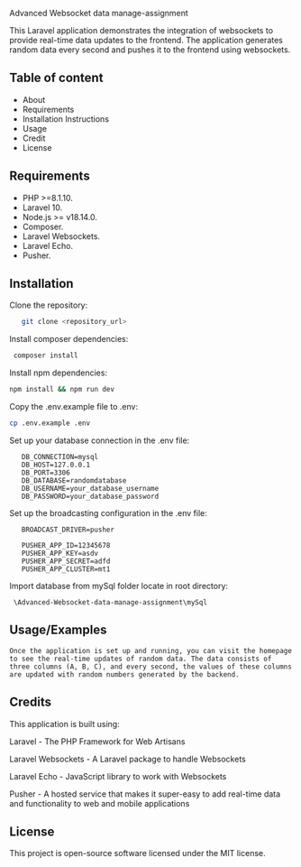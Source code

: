 
Advanced Websocket data manage-assignment

This Laravel application demonstrates the integration of websockets to provide real-time data updates to the frontend. The application generates random data every second and pushes it to the frontend using websockets.


## Table of content

- About
- Requirements
- Installation Instructions
- Usage
- Credit
- License

## Requirements

- PHP >=8.1.10.
- Laravel 10.
- Node.js >= v18.14.0.
- Composer.
- Laravel Websockets.
- Laravel Echo.
- Pusher.

## Installation

 Clone the repository:
```bash
   git clone <repository_url>
```
 Install composer dependencies:
 ```bash
  composer install
```
 Install npm dependencies:
 ```bash
 npm install && npm run dev
```
 Copy the .env.example file to .env:
 ```bash
cp .env.example .env
```
 Set up your database connection in the .env file:
 ```
    DB_CONNECTION=mysql
    DB_HOST=127.0.0.1
    DB_PORT=3306
    DB_DATABASE=randomdatabase
    DB_USERNAME=your_database_username
    DB_PASSWORD=your_database_password
```
 Set up the broadcasting configuration in the .env file:
 ```
    BROADCAST_DRIVER=pusher

    PUSHER_APP_ID=12345678
    PUSHER_APP_KEY=asdv
    PUSHER_APP_SECRET=adfd
    PUSHER_APP_CLUSTER=mt1
```

Import database from mySql folder locate in root directory:
```
 \Advanced-Websocket-data-manage-assignment\mySql
```
## Usage/Examples

```
Once the application is set up and running, you can visit the homepage to see the real-time updates of random data. The data consists of three columns (A, B, C), and every second, the values of these columns are updated with random numbers generated by the backend.
```


## Credits
This application is built using:

Laravel - The PHP Framework for Web Artisans

Laravel Websockets - A Laravel package to handle Websockets

Laravel Echo - JavaScript library to work with Websockets

Pusher - A hosted service that makes it super-easy to add real-time data and functionality to web and mobile applications
## License

This project is open-source software licensed under the MIT license.
